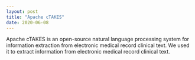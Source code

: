 ```yaml
---
layout: post
title: "Apache cTAKES"
date: 2020-06-08
---
```


Apache cTAKES is an open-source natural language processing system for information extraction from electronic medical record clinical text. We used it to extract information from electronic medical record clinical text.
